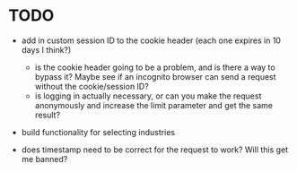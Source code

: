 # TODO
- add in custom session ID to the cookie header (each one expires in 10 days I think?)
    - is the cookie header going to be a problem, and is there a way to bypass it? Maybe see if an incognito browser can send a request without the cookie/session ID?
    - is logging in actually necessary, or can you make the request anonymously and increase the limit parameter and get the same result?

- build functionality for selecting industries

- does timestamp need to be correct for the request to work? Will this get me banned?